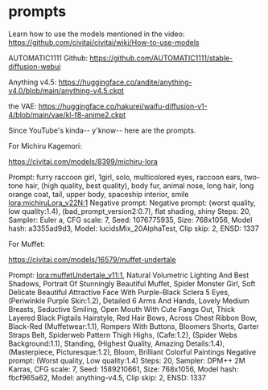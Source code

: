 # prompts

Learn how to use the models mentioned in the video: https://github.com/civitai/civitai/wiki/How-to-use-models

AUTOMATIC1111 Github: https://github.com/AUTOMATIC1111/stable-diffusion-webui 

Anything v4.5: https://huggingface.co/andite/anything-v4.0/blob/main/anything-v4.5.ckpt

the VAE: https://huggingface.co/hakurei/waifu-diffusion-v1-4/blob/main/vae/kl-f8-anime2.ckpt

Since YouTube's kinda-- y'know-- here are the prompts.

For Michiru Kagemori:

https://civitai.com/models/8399/michiru-lora

Prompt: furry raccoon girl, 1girl, solo, multicolored eyes, raccoon ears, two-tone hair, (high quality, best quality), body fur, animal nose, long hair, long orange coat, tail, upper body, spaceship interior, smile <lora:michiruLora_v22N:1>
Negative prompt: Negative prompt: (worst quality, low quality:1.4), (bad_prompt_version2:0.7), flat shading, shiny
Steps: 20, Sampler: Euler a, CFG scale: 7, Seed: 1076775935, Size: 768x1056, Model hash: a3355ad9d3, Model: lucidsMix_20AlphaTest, Clip skip: 2, ENSD: 1337

For Muffet:

https://civitai.com/models/16579/muffet-undertale

Prompt: <lora:muffetUndertale_v11:1>, Natural Volumetric Lighting And Best Shadows, Portrait Of Stunningly Beautiful Muffet, Spider Monster Girl, Soft Delicate Beautiful Attractive Face With Purple-Black Sclera 5 Eyes, (Periwinkle Purple Skin:1.2), Detailed 6 Arms And Hands, Lovely Medium Breasts, Seductive Smiling, Open Mouth With Cute Fangs Out, Thick Layered Black Pigtails Hairstyle, Red Hair Bows, Across Chest Ribbon Bow, Black-Red (Muffetwear:1.1), Rompers With Buttons, Bloomers Shorts, Garter Straps Belt, Spiderweb Pattern Thigh Highs, (Cafe:1.2), (Spider Webs Background:1.1), Standing, (Highest Quality, Amazing Details:1.4), (Masterpiece, Picturesque:1.2), Bloom, Brilliant Colorful Paintings 
Negative prompt: (Worst quality, Low quality:1.4) 
Steps: 20, Sampler: DPM++ 2M Karras, CFG scale: 7, Seed: 1589210661, Size: 768x1056, Model hash: fbcf965a62, Model: anything-v4.5, Clip skip: 2, ENSD: 1337
